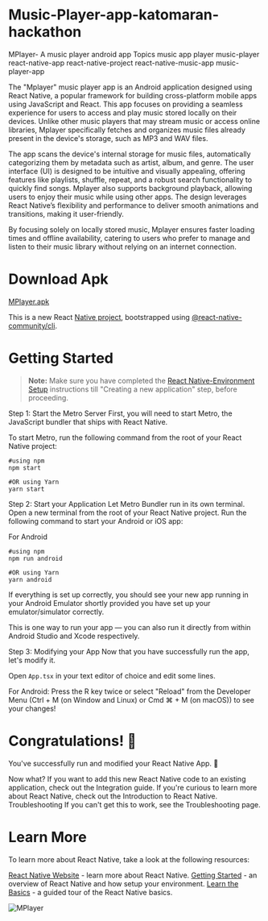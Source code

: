 # Music-Player-app-katomaran-hackathon
MPlayer- A music player android app  Topics music app player music-player react-native-app react-native-project react-native-music-app music-player-app

The "Mplayer" music player app is an Android application designed using React Native, a popular framework for building cross-platform mobile apps using JavaScript and React. This app focuses on providing a seamless experience for users to access and play music stored locally on their devices. Unlike other music players that may stream music or access online libraries, Mplayer specifically fetches and organizes music files already present in the device's storage, such as MP3 and WAV files.

The app scans the device's internal storage for music files, automatically categorizing them by metadata such as artist, album, and genre. The user interface (UI) is designed to be intuitive and visually appealing, offering features like playlists, shuffle, repeat, and a robust search functionality to quickly find songs. Mplayer also supports background playback, allowing users to enjoy their music while using other apps. The design leverages React Native’s flexibility and performance to deliver smooth animations and transitions, making it user-friendly.

By focusing solely on locally stored music, Mplayer ensures faster loading times and offline availability, catering to users who prefer to manage and listen to their music library without relying on an internet connection.

# Download Apk
[MPlayer.apk](https://drive.google.com/file/d/1vBA-9GPkU2zd6JckNcznvb73rTNKAVuY/view?usp=sharing)

This is a new React [Native project](https://reactnative.dev/), bootstrapped using [@react-native-community/cli](https://github.com/react-native-community/cli).

# Getting Started
> **Note:** Make sure you have completed the [React Native-Environment Setup](https://reactnative.dev/docs/environment-setup) instructions till "Creating a new application" step, before proceeding.

Step 1: Start the Metro Server
First, you will need to start Metro, the JavaScript bundler that ships with React Native.

To start Metro, run the following command from the root of your React Native project:

```
#using npm
npm start

#OR using Yarn
yarn start
```
Step 2: Start your Application
Let Metro Bundler run in its own terminal. Open a new terminal from the root of your React Native project. Run the following command to start your Android or iOS app:

For Android
```
#using npm
npm run android

#OR using Yarn
yarn android
```
If everything is set up correctly, you should see your new app running in your Android Emulator shortly provided you have set up your emulator/simulator correctly.

This is one way to run your app — you can also run it directly from within Android Studio and Xcode respectively.

Step 3: Modifying your App
Now that you have successfully run the app, let's modify it.

Open `App.tsx` in your text editor of choice and edit some lines.

For Android: Press the R key twice or select "Reload" from the Developer Menu (Ctrl + M (on Window and Linux) or Cmd ⌘ + M (on macOS)) to see your changes!

# Congratulations! 🎉
You've successfully run and modified your React Native App. 🥳

Now what?
If you want to add this new React Native code to an existing application, check out the Integration guide.
If you're curious to learn more about React Native, check out the Introduction to React Native.
Troubleshooting
If you can't get this to work, see the Troubleshooting page.

# Learn More
To learn more about React Native, take a look at the following resources:

[React Native Website](https://reactnative.dev/) - learn more about React Native.
[Getting Started](https://reactnative.dev/docs/environment-setup) - an overview of React Native and how setup your environment.
[Learn the Basics](https://reactnative.dev/docs/getting-started) - a guided tour of the React Native basics.

![MPlayer](https://private-user-images.githubusercontent.com/161759640/361137621-e6cc89db-c4e7-4ff7-bf72-ebac14d2945a.gif?jwt=eyJhbGciOiJIUzI1NiIsInR5cCI6IkpXVCJ9.eyJpc3MiOiJnaXRodWIuY29tIiwiYXVkIjoicmF3LmdpdGh1YnVzZXJjb250ZW50LmNvbSIsImtleSI6ImtleTUiLCJleHAiOjE3NTExMDA1NjMsIm5iZiI6MTc1MTEwMDI2MywicGF0aCI6Ii8xNjE3NTk2NDAvMzYxMTM3NjIxLWU2Y2M4OWRiLWM0ZTctNGZmNy1iZjcyLWViYWMxNGQyOTQ1YS5naWY_WC1BbXotQWxnb3JpdGhtPUFXUzQtSE1BQy1TSEEyNTYmWC1BbXotQ3JlZGVudGlhbD1BS0lBVkNPRFlMU0E1M1BRSzRaQSUyRjIwMjUwNjI4JTJGdXMtZWFzdC0xJTJGczMlMkZhd3M0X3JlcXVlc3QmWC1BbXotRGF0ZT0yMDI1MDYyOFQwODQ0MjNaJlgtQW16LUV4cGlyZXM9MzAwJlgtQW16LVNpZ25hdHVyZT1mYmVmOTExMzAxYWNlYWU3MmY1NWQzYTVjOGVkYTZlYzgxMDUyZDI2YWM2MTY3MzFmODhkODY1ZDM5OThlNTY5JlgtQW16LVNpZ25lZEhlYWRlcnM9aG9zdCJ9.nYmnZRSYRqCMhhXNzGrj5S9_Lig8KmJxkdluCb2oUNA)

